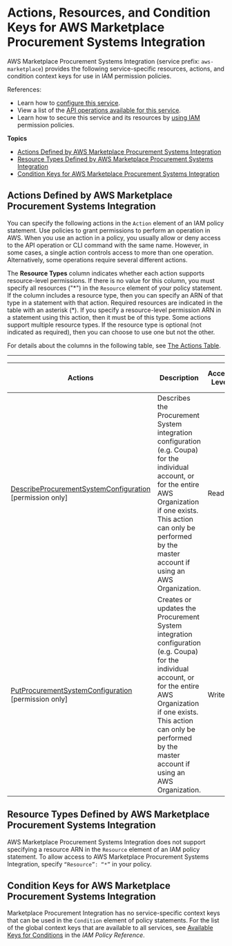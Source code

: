 # Actions, Resources, and Condition Keys for AWS Marketplace Procurement Systems Integration<a name="list_awsmarketplaceprocurementsystemsintegration"></a>

AWS Marketplace Procurement Systems Integration \(service prefix: `aws-marketplace`\) provides the following service\-specific resources, actions, and condition context keys for use in IAM permission policies\.

References:
+ Learn how to [configure this service](https://docs.aws.amazon.com/marketplace/latest/buyerguide/)\.
+ View a list of the [API operations available for this service](https://docs.aws.amazon.com/marketplace/latest/buyerguide/)\.
+ Learn how to secure this service and its resources by [using IAM](https://docs.aws.amazon.com/marketplace/latest/buyerguide/procurement-systems-integration.html) permission policies\.

**Topics**
+ [Actions Defined by AWS Marketplace Procurement Systems Integration](#awsmarketplaceprocurementsystemsintegration-actions-as-permissions)
+ [Resource Types Defined by AWS Marketplace Procurement Systems Integration](#awsmarketplaceprocurementsystemsintegration-resources-for-iam-policies)
+ [Condition Keys for AWS Marketplace Procurement Systems Integration](#awsmarketplaceprocurementsystemsintegration-policy-keys)

## Actions Defined by AWS Marketplace Procurement Systems Integration<a name="awsmarketplaceprocurementsystemsintegration-actions-as-permissions"></a>

You can specify the following actions in the `Action` element of an IAM policy statement\. Use policies to grant permissions to perform an operation in AWS\. When you use an action in a policy, you usually allow or deny access to the API operation or CLI command with the same name\. However, in some cases, a single action controls access to more than one operation\. Alternatively, some operations require several different actions\.

The **Resource Types** column indicates whether each action supports resource\-level permissions\. If there is no value for this column, you must specify all resources \("\*"\) in the `Resource` element of your policy statement\. If the column includes a resource type, then you can specify an ARN of that type in a statement with that action\. Required resources are indicated in the table with an asterisk \(\*\)\. If you specify a resource\-level permission ARN in a statement using this action, then it must be of this type\. Some actions support multiple resource types\. If the resource type is optional \(not indicated as required\), then you can choose to use one but not the other\.

For details about the columns in the following table, see [The Actions Table](reference_policies_actions-resources-contextkeys.md#actions_table)\.


****  

| Actions | Description | Access Level | Resource Types \(\*required\) | Condition Keys | Dependent Actions | 
| --- | --- | --- | --- | --- | --- | 
|   [ DescribeProcurementSystemConfiguration ](https://docs.aws.amazon.com/marketplace/latest/buyerguide/procurement-systems-integration.html) \[permission only\] | Describes the Procurement System integration configuration \(e\.g\. Coupa\) for the individual account, or for the entire AWS Organization if one exists\. This action can only be performed by the master account if using an AWS Organization\. | Read |  |  |  | 
|   [ PutProcurementSystemConfiguration ](https://docs.aws.amazon.com/marketplace/latest/buyerguide/procurement-systems-integration.html) \[permission only\] | Creates or updates the Procurement System integration configuration \(e\.g\. Coupa\) for the individual account, or for the entire AWS Organization if one exists\. This action can only be performed by the master account if using an AWS Organization\. | Write |  |  |  | 

## Resource Types Defined by AWS Marketplace Procurement Systems Integration<a name="awsmarketplaceprocurementsystemsintegration-resources-for-iam-policies"></a>

AWS Marketplace Procurement Systems Integration does not support specifying a resource ARN in the `Resource` element of an IAM policy statement\. To allow access to AWS Marketplace Procurement Systems Integration, specify `“Resource”: “*”` in your policy\.

## Condition Keys for AWS Marketplace Procurement Systems Integration<a name="awsmarketplaceprocurementsystemsintegration-policy-keys"></a>

Marketplace Procurement Integration has no service\-specific context keys that can be used in the `Condition` element of policy statements\. For the list of the global context keys that are available to all services, see [Available Keys for Conditions](reference_policies_condition-keys.html#AvailableKeys) in the *IAM Policy Reference*\.